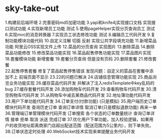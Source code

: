 # sky-take-out
1.构建前后端环境
2.完善密码md5加密功能
3.yapi和knife4j实现接口文档 实现接口测试功能
4.实现新增员工功能 测试
5.使用pageHelper实现分页查询员工 测试
6.实现mvc的消息转换器
7.实现员工状态修改功能 测试
8.编辑员工代码开发
9.复制功能模块功能代码
10.自定义注解 切面 反射 实现公共字段填充功能
11.新增菜品功能 阿里云OSS实现文件上传
12.菜品的分页查询 实现图片
13.删除菜品
14.删除菜品功能修改
15.修改菜品功能实现
16.菜品起售停售功能实现
17.菜品图片实现
18.套餐模块功能 新增套餐
19.套餐分页查询  但是没有页码
20.删除套餐 
21.修改套餐                        
22.起售停售套餐 修复了菜品起售停售错误 发现问题：自定义的菜品在套餐中添加不上 前端页面不显示 
23.22的问题已解决
24.店铺信息管理功能实现
25.商品浏览业务功能实现
26.缓存菜品代码开发 并解决了注入redisTemplate中key乱码的bug
27.缓存套餐代码开发
28.添加购物车代码开发
29.查看购物车代码开发
30.清空购物车代码开发 
31.从购物车中减去某商品代码开发
32.地址簿功能代码开发
33.用户下单功能代码开发
34.订单支付(付款功能) (只是模拟)
35.用户端历史订单模块代码开发  查询历史订单 查询订单详情 取消订单(只是模拟退款功能) 再来一单
36.管理端订单管理模块代码开发  订单搜索 各个状态的订单数量统计 查询订单详情 接单 拒单 取消 派送 完成订单
37.优化用户下单功能，加入校验逻辑，如果用户的收货地址距离商家门店超出配送范围（配送范围为5公里内），则下单失败。
38.订单状态定时处理
40.WebSocket技术实现来单提醒业务代码开发

